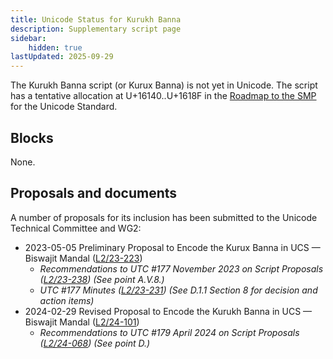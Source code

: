 ```yaml
---
title: Unicode Status for Kurukh Banna
description: Supplementary script page
sidebar:
    hidden: true
lastUpdated: 2025-09-29
---
```


The Kurukh Banna script (or Kurux Banna) is not yet in Unicode. The script has a tentative allocation at U+16140..U+1618F in the [Roadmap to the SMP](http://www.unicode.org/roadmaps/smp/) for the Unicode Standard.

## Blocks

None.

## Proposals and documents

A number of proposals for its inclusion has been submitted to the Unicode Technical Committee and WG2:
- 2023-05-05 Preliminary Proposal to Encode the Kurux Banna in UCS — Biswajit Mandal ([L2/23-223](http://www.unicode.org/cgi-bin/GetMatchingDocs.pl?L2/23-223))
  - _Recommendations to UTC #177 November 2023 on Script Proposals ([L2/23-238](http://www.unicode.org/cgi-bin/GetMatchingDocs.pl?L2/23-238)) (See point A.V.8.)_
  - _UTC #177 Minutes ([L2/23-231](https://www.unicode.org/L2/L2023/23231.htm)) (See D.1.1 Section 8 for decision and action items)_
- 2024-02-29 Revised Proposal to Encode the Kurukh Banna in UCS — Biswajit Mandal ([L2/24-101](http://www.unicode.org/cgi-bin/GetMatchingDocs.pl?L2/24-101))
  - _Recommendations to UTC #179 April 2024 on Script Proposals ([L2/24-068](http://www.unicode.org/cgi-bin/GetMatchingDocs.pl?L2/24-068)) (See point D.)_
